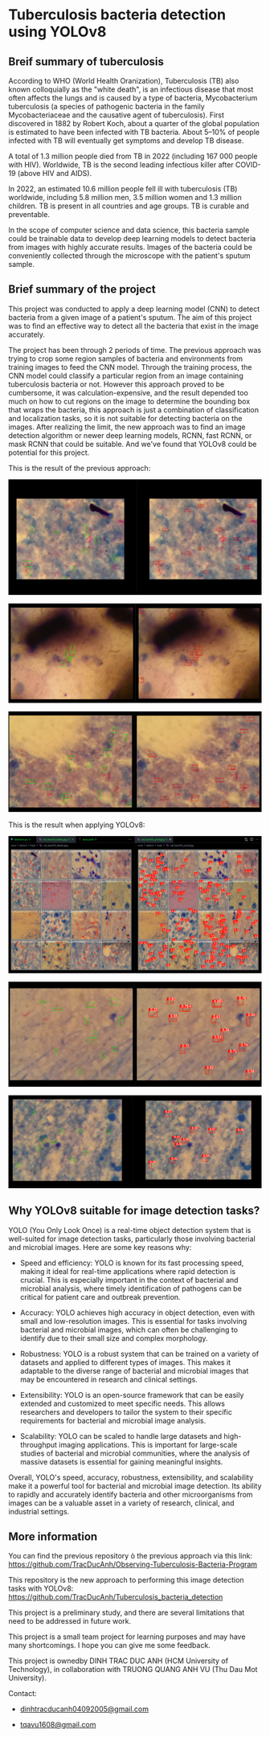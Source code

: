 # Tuberculosis bacteria detection using YOLOv8

## Breif summary of tuberculosis

According to WHO (World Health Oranization), Tuberculosis (TB) also known colloquially as the "white death", is an infectious disease that most often affects the lungs and is caused by a type of bacteria, Mycobacterium tuberculosis (a species of pathogenic bacteria in the family Mycobacteriaceae and the causative agent of tuberculosis). First discovered in 1882 by Robert Koch, about a quarter of the global population is estimated to have been infected with TB bacteria. About 5–10% of people infected with TB will eventually get symptoms and develop TB disease.

A total of 1.3 million people died from TB in 2022 (including 167 000 people with HIV). Worldwide, TB is the second leading infectious killer after COVID-19 (above HIV and AIDS).

In 2022, an estimated 10.6 million people fell ill with tuberculosis (TB) worldwide, including 5.8 million men, 3.5 million women and 1.3 million children. TB is present in all countries and age groups. TB is curable and preventable.

In the scope of computer science and data science, this bacteria sample could be trainable data to develop deep learning models to detect bacteria from images with highly accurate results. Images of the bacteria could be conveniently collected through the microscope with the patient's sputum sample.

## Brief summary of the project

This project was conducted to apply a deep learning model (CNN) to detect bacteria from a given image of a patient's sputum. The aim of this project was to find an effective way to detect all the bacteria that exist in the image accurately.

The project has been through 2 periods of time. The previous approach was trying to crop some region samples of bacteria and environments from training images to feed the CNN model. Through the training process, the CNN model could classify a particular region from an image containing tuberculosis bacteria or not. However this approach proved to be cumbersome, it was calculation-expensive, and the result depended too much on how to cut regions on the image to determine the bounding box that wraps the bacteria, this approach is just a combination of classification and localization tasks, so it is not suitable for detecting bacteria on the images. After realizing the limit, the new approach was to find an image detection algorithm or newer deep learning models, RCNN, fast RCNN, or mask RCNN that could be suitable. And we've found that YOLOv8 could be potential for this project.

This is the result of the previous approach:

![Alt text](previous_result1.png "previous result")

![Alt text](previous_result2.png "previous result")

![Alt text](previous_result3.png "previous result")

This is the result when applying YOLOv8:

![Alt text](yolo1.png "yolo")

![Alt text](yolo2.png "yolo")

![Alt text](yolo3.png "yolo")


## Why YOLOv8 suitable for image detection tasks?

YOLO (You Only Look Once) is a real-time object detection system that is well-suited for image detection tasks, particularly those involving bacterial and microbial images. Here are some key reasons why:

- Speed and efficiency: YOLO is known for its fast processing speed, making it ideal for real-time applications where rapid detection is crucial. This is especially important in the context of bacterial and microbial analysis, where timely identification of pathogens can be critical for patient care and outbreak prevention.

- Accuracy: YOLO achieves high accuracy in object detection, even with small and low-resolution images. This is essential for tasks involving bacterial and microbial images, which can often be challenging to identify due to their small size and complex morphology.

- Robustness: YOLO is a robust system that can be trained on a variety of datasets and applied to different types of images. This makes it adaptable to the diverse range of bacterial and microbial images that may be encountered in research and clinical settings.

- Extensibility: YOLO is an open-source framework that can be easily extended and customized to meet specific needs. This allows researchers and developers to tailor the system to their specific requirements for bacterial and microbial image analysis.

- Scalability: YOLO can be scaled to handle large datasets and high-throughput imaging applications. This is important for large-scale studies of bacterial and microbial communities, where the analysis of massive datasets is essential for gaining meaningful insights.

Overall, YOLO's speed, accuracy, robustness, extensibility, and scalability make it a powerful tool for bacterial and microbial image detection. Its ability to rapidly and accurately identify bacteria and other microorganisms from images can be a valuable asset in a variety of research, clinical, and industrial settings.

## More information

You can find the previous repository ò the previous approach via this link: https://github.com/TracDucAnh/Observing-Tuberculosis-Bacteria-Program

This repository is the new approach to performing this image detection tasks with YOLOv8: https://github.com/TracDucAnh/Tuberculosis_bacteria_detection

This project is a preliminary study, and there are several limitations that need to be addressed in future work.

This project is a small team project for learning purposes and may have many shortcomings. I hope you can give me some feedback.

This project is ownedby DINH TRAC DUC ANH (HCM University of Technology), in collaboration with TRUONG QUANG ANH VU (Thu Dau Mot University).

Contact: 

- dinhtracducanh04092005@gmail.com

- tqavu1608@gmail.com
